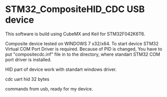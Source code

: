 # STM32_CompositeHID_CDC USB device

This software is build using CubeMX and Keil for STM32F042K6T6.

Composite device tested on WINDOWS 7 x32/x64.
To start device STM32 Virtual COM Port Driver is required.
Because of PID is changed, You have to put "compositecdc.inf" file in to the 
directory, where standart STM32 COM port driver is installed.

HID part of device work with standart windows driver.

cdc uart hid 32 bytes

commands from usb, ready for my device.
